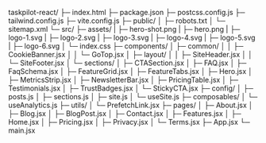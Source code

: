 taskpilot-react/
├─ index.html
├─ package.json
├─ postcss.config.js
├─ tailwind.config.js
├─ vite.config.js
├─ public/
│  ├─ robots.txt
│  └─ sitemap.xml
└─ src/
   ├─ assets/
   |  ├─ hero-shot.png
   |  ├─ hero.png
   |  ├─ logo-1.svg
   |  ├─ logo-2.svg
   |  ├─ logo-3.svg
   |  ├─ logo-4.svg
   |  ├─ logo-5.svg
   |  ├─ logo-6.svg
   │  └─ index.css
   ├─ components/
   │  ├─ common/
   │  │  ├─ CookieBanner.jsx
   │  │  └─ GoTop.jsx
   │  ├─ layout/
   │  │  ├─ SiteHeader.jsx
   │  │  └─ SiteFooter.jsx
   │  └─ sections/
   │     ├─ CTASection.jsx
   │     ├─ FAQ.jsx
   │     ├─ FaqSchema.jsx
   │     ├─ FeatureGrid.jsx
   │     ├─ FeatureTabs.jsx
   │     ├─ Hero.jsx
   │     ├─ MetricsStrip.jsx
   │     ├─ NewsletterBar.jsx
   │     ├─ PricingTable.jsx
   │     ├─ Testimonials.jsx
   │     ├─ TrustBadges.jsx
   │     └─ StickyCTA.jsx
   ├─ config/
   │  ├─ posts.js
   │  ├─ sections.js
   │  ├─ site.js
   │  └─ useSite.js
   ├─ composables/
   │  └─ useAnalytics.js
   ├─ utils/
   │  └─ PrefetchLink.jsx
   ├─ pages/
   │  ├─ About.jsx
   │  ├─ Blog.jsx
   │  ├─ BlogPost.jsx
   │  ├─ Contact.jsx
   │  ├─ Features.jsx
   │  ├─ Home.jsx
   │  ├─ Pricing.jsx
   │  ├─ Privacy.jsx
   │  └─ Terms.jsx
   ├─ App.jsx
   └─ main.jsx
